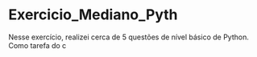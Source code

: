 # Exercicio_Mediano_Pyth
Nesse exercício, realizei cerca de 5 questões de nível básico de Python. Como tarefa do c
